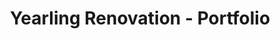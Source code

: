 ---
title: Yearling Renovation - Portfolio
description: This project showcases a main floor renovation consisting of mainly cabinets and an upstairs bathroom renovation.  Customer wanted to see the space with a specific style of cabinetry, tile, countertop, handles and pulls.  A new bathroom layout is also showcased.
bannerh1: Yearling Renovation
layout: post
slug: yearling-bathroom
thumbnail: img/Yearling1.jpg

heading: A Stellar Renovation Project

desc: This project showcases a main floor renovation consisting of mainly cabinets and an upstairs bathroom renovation.  Customer wanted to see the space with a specific style of cabinetry, tile, countertop, handles and pulls.  A new bathroom layout is also showcased.

video: https://player.vimeo.com/video/519107719
tour_link: https://www.inteck3d/tour/yearlingbath/index.html

photo1: img/Yearling2.jpg
photo2: img/Yearling3.jpg
photo3: img/Yearling4.jpg


cta: QUESTIONS ABOUT OUR SERVICES?
cta_sub: 
cta_link: /contact
---